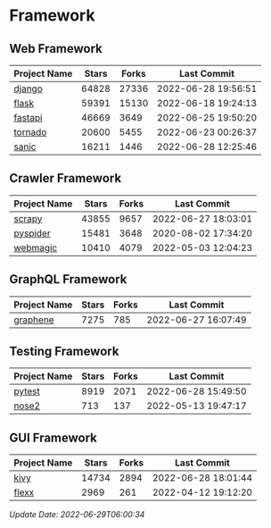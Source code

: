 # Framework

## Web Framework
| Project Name | Stars | Forks | Last Commit |
| ------------ | ----- | ----- | ----------- |
| [django](https://github.com/django/django) | 64828 | 27336 | 2022-06-28 19:56:51 |
| [flask](https://github.com/pallets/flask) | 59391 | 15130 | 2022-06-18 19:24:13 |
| [fastapi](https://github.com/tiangolo/fastapi) | 46669 | 3649 | 2022-06-25 19:50:20 |
| [tornado](https://github.com/tornadoweb/tornado) | 20600 | 5455 | 2022-06-23 00:26:37 |
| [sanic](https://github.com/sanic-org/sanic) | 16211 | 1446 | 2022-06-28 12:25:46 |

## Crawler Framework
| Project Name | Stars | Forks | Last Commit |
| ------------ | ----- | ----- | ----------- |
| [scrapy](https://github.com/scrapy/scrapy) | 43855 | 9657 | 2022-06-27 18:03:01 |
| [pyspider](https://github.com/binux/pyspider) | 15481 | 3648 | 2020-08-02 17:34:20 |
| [webmagic](https://github.com/code4craft/webmagic) | 10410 | 4079 | 2022-05-03 12:04:23 |

## GraphQL Framework
| Project Name | Stars | Forks | Last Commit |
| ------------ | ----- | ----- | ----------- |
| [graphene](https://github.com/graphql-python/graphene) | 7275 | 785 | 2022-06-27 16:07:49 |

## Testing Framework
| Project Name | Stars | Forks | Last Commit |
| ------------ | ----- | ----- | ----------- |
| [pytest](https://github.com/pytest-dev/pytest) | 8919 | 2071 | 2022-06-28 15:49:50 |
| [nose2](https://github.com/nose-devs/nose2) | 713 | 137 | 2022-05-13 19:47:17 |

## GUI Framework
| Project Name | Stars | Forks | Last Commit |
| ------------ | ----- | ----- | ----------- |
| [kivy](https://github.com/kivy/kivy) | 14734 | 2894 | 2022-06-28 18:01:44 |
| [flexx](https://github.com/flexxui/flexx) | 2969 | 261 | 2022-04-12 19:12:20 |

*Update Date: 2022-06-29T06:00:34*